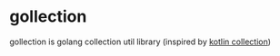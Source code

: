 # gollection
gollection is golang collection util library (inspired by [kotlin collection](https://kotlinlang.org/api/latest/jvm/stdlib/kotlin.collections/index.html))
